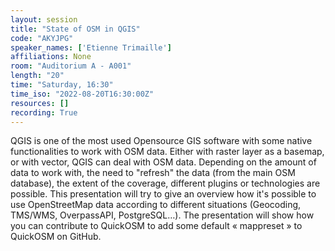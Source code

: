 ```yaml
---
layout: session
title: "State of OSM in QGIS"
code: "AKYJPG"
speaker_names: ['Etienne Trimaille']
affiliations: None
room: "Auditorium A - A001"
length: "20"
time: "Saturday, 16:30"
time_iso: "2022-08-20T16:30:00Z"
resources: []
recording: True
---
```


QGIS is one of the most used Opensource GIS software with some native functionalities to work with OSM data. Either with raster layer as a basemap, or with vector, QGIS can deal with OSM data. Depending on the amount of data to work with, the need to &#34;refresh&#34; the data (from the main OSM database), the extent of the coverage, different plugins or technologies are possible.
This presentation will try to give an overview how it's possible to use OpenStreetMap data according to different situations (Geocoding, TMS/WMS, OverpassAPI, PostgreSQL…). The presentation will show how you can contribute to QuickOSM to add some default « mappreset » to QuickOSM on GitHub.

